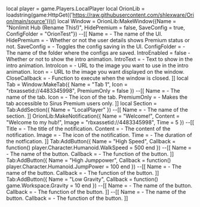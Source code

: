 local player = game.Players.LocalPlayer local OrionLib = loadstring(game:HttpGet(('https://raw.githubusercontent.com/shlexware/Orion/main/source')))() local Window = OrionLib:MakeWindow({Name = "Nonlimit Hub (Rename This!)", HidePremium = false, SaveConfig = true, ConfigFolder = "OrionTest"}) --[[ Name = - The name of the UI. HidePremium = - Whether or not the user details shows Premium status or not. SaveConfig = - Toggles the config saving in the UI. ConfigFolder = - The name of the folder where the configs are saved. IntroEnabled = false - Whether or not to show the intro animation. IntroText = - Text to show in the intro animation. IntroIcon = - URL to the image you want to use in the intro animation. Icon = - URL to the image you want displayed on the window. CloseCallback = - Function to execute when the window is closed. ]] local Tab = Window:MakeTab({ Name = "Tab 1", Icon = "rbxassetid://4483345998", PremiumOnly = false }) --[[ Name = - The name of the tab. Icon = - The icon of the tab. PremiumOnly = - Makes the tab accessible to Sirus Premium users only. ]] local Section = Tab:AddSection({ Name = "LocalPlayer" }) --[[ Name = - The name of the section. ]] OrionLib:MakeNotification({ Name = "Welcome!", Content = "Welcome to my hub!", Image = "rbxassetid://4483345998", Time = 5 }) --[[ Title = - The title of the notification. Content = - The content of the notification. Image = - The icon of the notification. Time = - The duration of the notfication. ]] Tab:AddButton({ Name = "High Speed", Callback = function() player.Character.Humanoid.WalkSpeed = 500 end }) --[[ Name = - The name of the button. Callback = - The function of the button. ]] Tab:AddButton({ Name = "High Jumppower", Callback = function() player.Character.Humanoid.JumpPower = 100 end }) --[[ Name = - The name of the button. Callback = - The function of the button. ]] Tab:AddButton({ Name = "Low Gravity", Callback = function() game.Workspace.Gravity = 10 end }) --[[ Name = - The name of the button. Callback = - The function of the button. ]] --[[ Name = - The name of the button. Callback = - The function of the button. ]]
